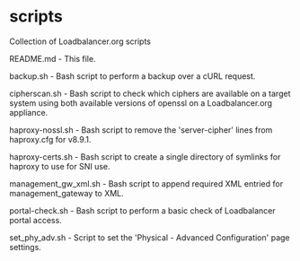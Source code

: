 # scripts
Collection of Loadbalancer.org scripts

README.md - This file.

backup.sh - Bash script to perform a backup over a cURL request.

cipherscan.sh - Bash script to check which ciphers are available on a target system using both available versions of openssl on a Loadbalancer.org appliance.

haproxy-nossl.sh - Bash script to remove the 'server-cipher' lines from haproxy.cfg for v8.9.1.

haproxy-certs.sh - Bash script to create a single directory of symlinks for haproxy to use for SNI use.

management_gw_xml.sh - Bash script to append required XML entried for management_gateway to XML.

portal-check.sh - Bash script to perform a basic check of Loadbalancer portal access.

set_phy_adv.sh - Script to set the 'Physical - Advanced Configuration' page settings.

